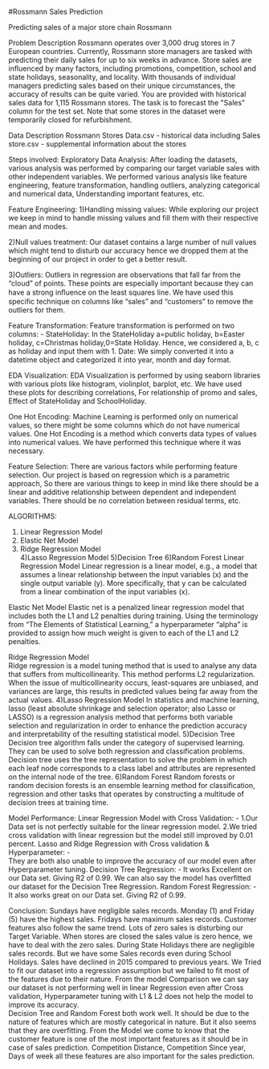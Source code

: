 #Rossmann Sales Prediction

 Predicting sales of a major store chain Rossmann
 
Problem Description
Rossmann operates over 3,000 drug stores in 7 European countries. Currently, Rossmann store managers are tasked with predicting their daily sales for up to six weeks in advance. Store sales are influenced by many factors, including promotions, competition, school and state holidays, seasonality, and locality. With thousands of individual managers predicting sales based on their unique circumstances, the accuracy of results can be quite varied.
You are provided with historical sales data for 1,115 Rossmann stores. The task is to forecast the "Sales" column for the test set. Note that some stores in the dataset were temporarily closed for refurbishment.

Data Description
Rossmann Stores Data.csv - historical data including Sales
store.csv - supplemental information about the stores


Steps involved:
Exploratory Data Analysis:
After loading the datasets, various analysis was performed by comparing our target variable sales with other independent variables. We performed various analysis like feature engineering, feature transformation, handling outliers, analyzing categorical and numerical data, Understanding important features, etc.

Feature Engineering:
1)Handling missing values:
While exploring our project we keep in mind to handle missing values and fill them with their respective mean and modes.


2)Null values treatment:
Our dataset contains a large number of null values which might tend to disturb our accuracy hence we dropped them at the beginning of our project in order to get a better result.

3)Outliers:
Outliers in regression are observations that fall far from the “cloud” of points. These points are especially important because they can have a strong inﬂuence on the least squares line. We have used this specific technique on columns like “sales” and “customers” to remove the outliers for them.

Feature Transformation:
Feature transformation is performed on two columns: -
StateHoliday: In the StateHoliday a=public holiday, b=Easter holiday, c=Christmas holiday,0=State Holiday. Hence, we considered a, b, c as holiday and input them with 1.
Date: We simply converted it into a datetime object and categorized it into year, month and day format.

EDA Visualization:
EDA Visualization is performed by using seaborn libraries with various plots like histogram, violinplot, barplot, etc. We have used these plots for describing correlations, For relationship of promo and sales, Effect of StateHoliday and SchoolHoliday. 

One Hot Encoding:
Machine Learning is performed only on numerical values, so there might be some columns which do not have numerical values. One Hot Encoding is a method which converts data types of values into numerical values. We have performed this technique where it was necessary.


Feature Selection:
There are various factors while performing feature selection. Our project is based on regression which is a parametric approach, So there are various things to keep in mind like there should be a linear and additive relationship between dependent and independent variables. There should be no correlation between residual terms, etc.
 
ALGORITHMS:


1) Linear Regression Model
2)  Elastic Net Model
3)  Ridge Regression Model	 
4)Lasso Regression Model
5)Decision Tree 
6)Random Forest
Linear Regression Model
Linear regression is a linear model, e.g., a model that assumes a linear relationship between the input variables (x) and the single output variable (y). More specifically, that y can be calculated from a linear combination of the input variables (x).

Elastic Net Model
Elastic net is a penalized linear regression model that includes both the L1 and L2 penalties during training. Using the terminology from “The Elements of Statistical Learning,” a hyperparameter “alpha” is provided to assign how much weight is given to each of the L1 and L2 penalties.

Ridge Regression Model	
Ridge regression is a model tuning method that is used to analyse any data that suffers from multicollinearity. This method performs L2 regularization. When the issue of multicollinearity occurs, least-squares are unbiased, and variances are large, this results in predicted values being far away from the actual values.
4)Lasso Regression Model
In statistics and machine learning, lasso (least absolute shrinkage and selection operator; also Lasso or LASSO) is a regression analysis method that performs both variable selection and regularization in order to enhance the prediction accuracy and interpretability of the resulting statistical model.
5)Decision Tree 
Decision tree algorithm falls under the category of supervised learning. They can be used to solve both regression and classification problems.
Decision tree uses the tree representation to solve the problem in which each leaf node corresponds to a class label and attributes are represented on the internal node of the tree.
6)Random Forest
Random forests or random decision forests is an ensemble learning method for classification, regression and other tasks that operates by constructing a multitude of decision trees at training time.

Model Performance:
 Linear Regression Model with Cross Validation: - 
1.Our Data set is not perfectly suitable for the linear regression model. 
2.We tried cross validation with linear regression but the model still improved by 0.01 percent.
Lasso and Ridge Regression with Cross validation & Hyperparameter: -        
They are both also unable to improve the accuracy of our model even after Hyperparameter tuning.
Decision Tree Regression: -
It works Excellent on our Data set. Giving R2 of 0.99. We can also say the model has overfitted our dataset for the Decision Tree Regression.
Random Forest Regression: -
It also works great on our Data set. Giving R2 of 0.99.

Conclusion:
Sundays have negligible sales records. Monday (1) and Friday (5) have the highest sales. Fridays have maximum sales records. Customer features also follow the same trend.
Lots of zero sales is disturbing our Target Variable. When stores are closed the sales value is zero hence, we have to deal with the zero sales.
During State Holidays there are negligible sales records. But we have some Sales records even during School Holidays.
Sales have declined in 2015 compared to previous years.
We Tried to fit our dataset into a regression assumption but we failed to fit most of the features due to their nature.
 From the model Comparison we can say our dataset is not performing well in linear Regression even after Cross validation, Hyperparameter tuning with L1 & L2 does not help the model to improve its accuracy.  
Decision Tree and Random Forest both work well. It should be due to the nature of features which are mostly categorical in nature.
But it also seems that they are overfitting.
From the Model we come to know that the customer feature is one of the most important features as it should be in case of sales prediction.
Competition Distance, Competition Since year, Days of week all these features are also important for the sales prediction.


